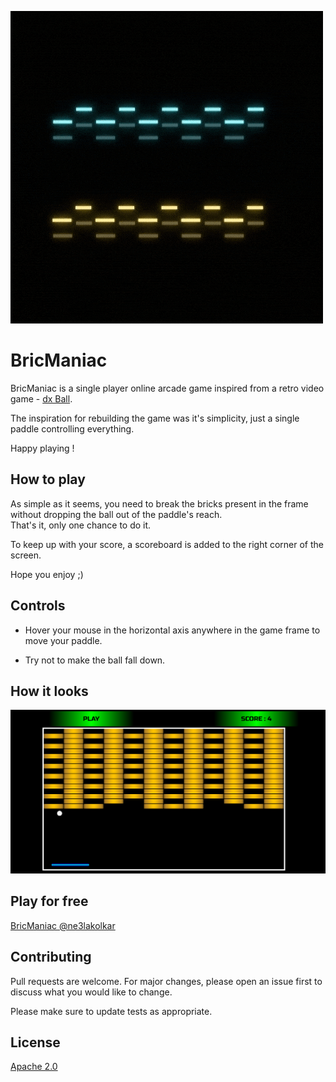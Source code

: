 ![logo](https://github.com/ne3lakolkar/BricManiac/blob/master/assets/BricManiac.gif)

# BricManiac

BricManiac is a single player online arcade game inspired from a retro video game - [dx Ball](https://en.wikipedia.org/wiki/DX-Ball).

The inspiration for rebuilding the game was it's simplicity, just a single paddle controlling everything.

Happy playing !


## How to play 
As simple as it seems, you need to break the bricks present in the frame without dropping the ball out of the paddle's reach.                
That's it, only one chance to do it. 

To keep up with your score, a scoreboard is added to the right corner of the screen.

Hope you enjoy ;)


## Controls
- Hover your mouse in the horizontal axis anywhere in the game frame to move your paddle.

- Try not to make the ball fall down.

## How it looks

![Screenshot](https://github.com/ne3lakolkar/BricManiac/blob/master/assets/screenshot.png)

## Play for free
[BricManiac @ne3lakolkar](https://ne3lakolkar.itch.io/)

## Contributing
Pull requests are welcome. For major changes, please open an issue first to discuss what you would like to change.

Please make sure to update tests as appropriate.

## License
[Apache 2.0](http://www.apache.org/licenses/LICENSE-2.0)
